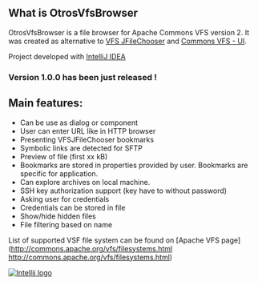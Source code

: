 ## What is OtrosVfsBrowser
OtrosVfsBrowser is a file browser for Apache Commons VFS version 2. It was created as alternative to [VFS JFileChooser](http://vfsjfilechooser.sourceforge.net/) and [Commons VFS - UI](http://commons-vfs-ui.sourceforge.net/).

Project developed with [IntelliJ IDEA](http://www.jetbrains.com/idea/)

### Version 1.0.0 has been just released !

## Main features: 
  * Can be use as dialog or component
  * User can enter URL like in HTTP browser
  * Presenting VFSJFileChooser bookmarks
  * Symbolic links are detected for SFTP
  * Preview of file (first xx kB)
  * Bookmarks are stored in properties provided by user. Bookmarks are specific for application.
  * Can explore archives on local machine.
  * SSH key authorization support (key have to without password)
  * Asking user for credentials
  * Credentials can be stored in file
  * Show/hide hidden files
  * File filtering based on name

List of supported VSF file system can be found on [Apache VFS page](http://commons.apache.org/vfs/filesystems.html http://commons.apache.org/vfs/filesystems.html)

[![Intellij logo](http://www.jetbrains.com/idea/opensource/img/all/banners/idea125x37_white.gif)](http://www.jetbrains.com/idea/)
